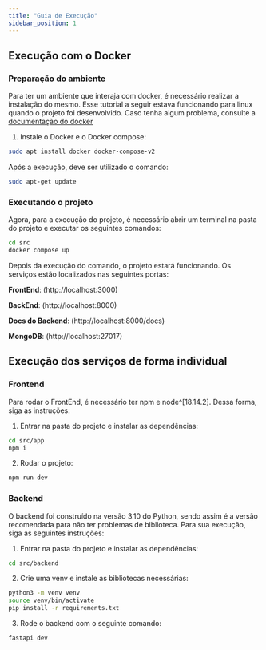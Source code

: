 ```yaml
---
title: "Guia de Execução"
sidebar_position: 1
---
```


## Execução com o Docker


### Preparação do ambiente 

Para ter um ambiente que interaja com docker, é necessário realizar a instalação do mesmo. Esse tutorial a seguir estava funcionando para linux quando o projeto foi desenvolvido. Caso tenha algum problema, consulte a [documentação do docker](https://docs.docker.com/compose/install/) 

1. Instale o Docker e o Docker compose: 

```bash
sudo apt install docker docker-compose-v2
```

Após a execução, deve ser utilizado o comando:

```bash
sudo apt-get update
```

### Executando o projeto

Agora, para a execução do projeto, é necessário abrir um terminal na pasta do projeto e executar os seguintes comandos:

```bash
cd src
docker compose up
```

Depois da execução do comando, o projeto estará funcionando. 
Os serviços estão localizados nas seguintes portas:

**FrontEnd**: (http://localhost:3000)

**BackEnd**: (http://localhost:8000)

**Docs do Backend**: (http://localhost:8000/docs)

**MongoDB**: (http://localhost:27017)

## Execução dos serviços de forma individual

### Frontend 

Para rodar o FrontEnd, é necessário ter npm e node^[18.14.2]. Dessa forma, siga as instruções:

1. Entrar na pasta do projeto e instalar as dependências:
```bash
cd src/app
npm i
```

2. Rodar o projeto:
```bash
npm run dev
```

### Backend

O backend foi construído na versão 3.10 do Python, sendo assim é a versão recomendada para não ter problemas de biblioteca. Para sua execução, siga as seguintes instruções:

1. Entrar na pasta do projeto e instalar as dependências:
```bash
cd src/backend
```

2. Crie uma venv e instale as bibliotecas necessárias:
```bash
python3 -m venv venv 
source venv/bin/activate
pip install -r requirements.txt
```

3. Rode o backend com o seguinte comando:
```bash
fastapi dev
```
